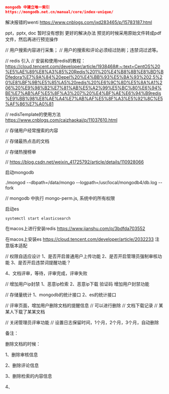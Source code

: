 

```json
mongodb 中建立唯一索引
https://mongodb.net.cn/manual/core/index-unique/
```

解决报错的wenti
https://www.cnblogs.com/jxd283465/p/15783187.html


ppt，pptx, doc 暂时没有想到 更好的解决办法
预览的时候采用原始文件转成pdf文件，然后再进行预览操作


// 用户搜索内容进行采集；
// 用户的搜索和评论必须经过防刷；违禁词过滤等。

// redis 引入
// 安装和使用redis的教程：
https://cloud.tencent.com/developer/article/1938468#:~:text=CentOS%20%E5%AE%89%E8%A3%85%20Redis%201%20%E4%B8%8B%E8%BD%BDfedora%E7%9A%84%20epel%20%E4%BB%93%E5%BA%93%202,5%20%E8%BF%9B%E5%85%A5%20redis%20%E6%9C%8D%E5%8A%A1%206%20%E9%98%B2%E7%81%AB%E5%A2%99%E5%BC%80%E6%94%BE%E7%AB%AF%E5%8F%A3%207%20%E4%BF%AE%E6%94%B9redis%E9%BB%98%E8%AE%A4%E7%AB%AF%E5%8F%A3%E5%92%8C%E5%AF%86%E7%A0%81


// redisTemplate的使用方法
https://www.cnblogs.com/caizhaokai/p/11037610.html

// 存储用户经常搜索的内容

// 存储最热点击的文档

// 存储热搜榜单

// https://blog.csdn.net/weixin_41725792/article/details/110928066



启动mongodb

./mongod --dbpath=/data/mongo --logpath=/usr/local/mongodb4/db.log --fork

// mongodb 中执行 mongo-perm.js, 系统中的所有权限


启动es
```shell
systemctl start elasticsearch
```


在macos上进行安装redis
https://www.jianshu.com/p/3bdfda703552



在macos上安装es
https://cloud.tencent.com/developer/article/2032233
注意版本适配

// 权限自适应设计
1、是否开启普通用户上传功能
2、是否开启管理员强制审核功能
3、是否开启违禁词提醒功能？

4、文档评审，等待，评审完成，评审失败

// 增加用户ip封禁
1、恶意ip检索
2、恶意ip下载
验证码
增加用户封禁功能

// 存储量统计
1、mongodb的统计接口
2、es的统计接口

// 评审页面，增加用户删除文档的提醒信息
// 可以进行删除
// 文档下载记录
// 某某人下载了某某文档

// 关闭管理员评审功能
// 设置日志保留时间，1个月，2个月，3个月，自动删除


备注：

删除文档的时候：

1、删除审核信息

2、删除评论信息

3、删除检索的内容信息

4、

